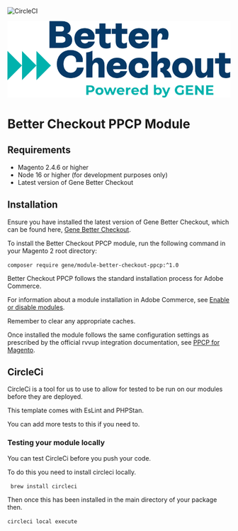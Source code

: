 ![CircleCI](https://dl.circleci.com/status-badge/img/gh/genecommerce/module-better-checkout-ppcp/tree/main.svg?style=svg&circle-token=CCIPRJ_shdRbwX6CZwdWayXko8Kf_fc053dfb47603a733a4b4265ff8be69118cffec9)

![Better Checkout Powered by GENE](./assets/logo.svg)

# Better Checkout PPCP Module

## Requirements

- Magento 2.4.6 or higher
- Node 16 or higher (for development purposes only)
- Latest version of Gene Better Checkout

## Installation

Ensure you have installed the latest version of Gene Better Checkout, which can be found here, [Gene Better Checkout](https://github.com/genecommerce/module-better-checkout).

To install the Better Checkout PPCP module, run the following command in your Magento 2 root directory:

``` composer require gene/module-better-checkout-ppcp:^1.0 ```

Better Checkout PPCP follows the standard installation process for Adobe Commerce.

For information about a module installation in Adobe Commerce, see [Enable or disable modules](https://experienceleague.adobe.com/en/docs/commerce-operations/installation-guide/tutorials/manage-modules).

Remember to clear any appropriate caches.

Once installed the module follows the same configuration settings as prescribed by the official rvvup integration documentation, see [PPCP for Magento](https://commercemarketplace.adobe.com/media/catalog/product/paypal-module-ppcp-1-0-0-ece/user_guides.pdf?1732699597).

## CircleCi

CircleCi is a tool for us to use to allow for tested to be run on our modules before they are deployed.

This template comes with EsLint and PHPStan.

You can add more tests to this if you need to.


### Testing your module locally

You can test CircleCi before you push your code.

To do this you need to install circleci locally.

``` brew install circleci```

Then once this has been installed in the main directory of your package then.

```circleci local execute```